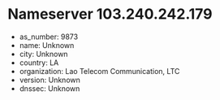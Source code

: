 # Nameserver 103.240.242.179

* as_number: 9873
* name: Unknown
* city: Unknown
* country: LA
* organization: Lao Telecom Communication, LTC
* version: Unknown
* dnssec: Unknown
